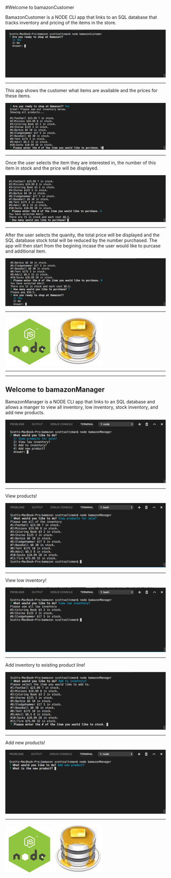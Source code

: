#Welcome to bamazonCustomer

BamazonCustomer is a NODE CLI app that links to an SQL database that tracks inventory and pricing of the items in the store.

![Start App](/images/2.png)

---
  This app shows the customer what items are available and the prices for these items.
  
  ![Start App](/images/3.png)
  
  ---
  Once the user selects the item they are interested in, the number of this item in stock and the price will be displayed.


 ![Start App](/images/4.png)

 ---

 After the user selects the quanity, the total price will be displayed and the SQL database stock total will be reduced by the number purchased. The app will then start from the begining incase the user would like to purcase and additional item.

 ![Start App](/images/5.png)

 ---


 ![Start App](/images/nodejs.png)            ![Start App](/images/sql.jpeg)

---


---


 ## Welcome to bamazonManager

BamazonManager is a NODE CLI app that links to an SQL database and allows a manger to view all inventory, low inventory, stock inventory, and add new products.

![Start App](/images/7.png)

---
  
View products!

  ![Start App](/images/8.png)
  
  ---
  View low inventory!


 ![Start App](/images/9.png)

 ---

 Add inventory to existing product line!

 ![Start App](/images/10.png)

 ---

 Add new products!

 ![Start App](/images/11.png)

 ---


 ![Start App](/images/nodejs.png)            ![Start App](/images/sql.jpeg)